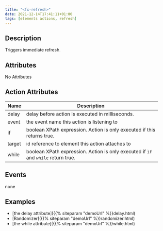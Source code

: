 ```yaml
---
title: "<fx-refresh>"
date: 2021-12-14T17:41:11+01:00
tags: [elements actions, refresh]
---
```


## Description

Triggers immediate refresh.

## Attributes

No Attributes

## Action Attributes

| Name | Description |
|------|-------------|
| delay | delay before action is executed in milliseconds. |
| event | the event name this action is listening to |
| if | boolean XPath expression. Action is only executed if this returns true. |
| target | id reference to element this action attaches to |
| while | boolean XPath expression. Action is only executed if `ìf` and `while` return true. |

## Events

none

## Examples

* [the delay attribute]({{% siteparam "demoUrl" %}}delay.html)
* [Randomizer]({{% siteparam "demoUrl" %}}randomizer.html)
* [the while attribute]({{% siteparam "demoUrl" %}}while.html)




